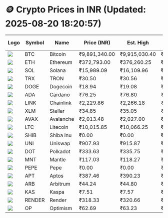 # 🪙 Crypto Prices in INR (Updated: 2025-08-20 18:20:57)

| Logo | Symbol | Name       | Price (INR) | Est. High | Est. Low | Gross Profit | Fees | Net Profit | ROI % |
|------|--------|------------|-------------|-----------|----------|---------------|------|-------------|--------|
| ![](https://coin-images.coingecko.com/coins/images/1/large/bitcoin.png?1696501400) | BTC    | Bitcoin    | ₹9,891,340.00 | ₹9,915,030.40 | ₹9,867,649.60 | ₹480.16 | ₹200.00 | ₹280.16 | 0.28% |
| ![](https://coin-images.coingecko.com/coins/images/279/large/ethereum.png?1696501628) | ETH    | Ethereum   | ₹372,793.00 | ₹376,260.25 | ₹369,325.75 | ₹1,877.61 | ₹200.00 | ₹1,677.61 | 1.68% |
| ![](https://coin-images.coingecko.com/coins/images/4128/large/solana.png?1718769756) | SOL    | Solana     | ₹15,989.09 | ₹16,109.96 | ₹15,868.22 | ₹1,523.48 | ₹200.00 | ₹1,323.48 | 1.32% |
| ![](https://coin-images.coingecko.com/coins/images/1094/large/tron-logo.png?1696502193) | TRX    | TRON       | ₹30.50 | ₹30.56 | ₹30.44 | ₹413.97 | ₹200.00 | ₹213.97 | 0.21% |
| ![](https://coin-images.coingecko.com/coins/images/5/large/dogecoin.png?1696501409) | DOGE   | Dogecoin   | ₹18.94 | ₹19.08 | ₹18.80 | ₹1,435.79 | ₹200.00 | ₹1,235.79 | 1.24% |
| ![](https://coin-images.coingecko.com/coins/images/975/large/cardano.png?1696502090) | ADA    | Cardano    | ₹76.25 | ₹76.80 | ₹75.70 | ₹1,462.42 | ₹200.00 | ₹1,262.42 | 1.26% |
| ![](https://coin-images.coingecko.com/coins/images/877/large/chainlink-new-logo.png?1696502009) | LINK   | Chainlink  | ₹2,229.86 | ₹2,266.18 | ₹2,193.55 | ₹3,311.08 | ₹200.00 | ₹3,111.08 | 3.11% |
| ![](https://coin-images.coingecko.com/coins/images/100/large/fmpFRHHQ_400x400.jpg?1735231350) | XLM    | Stellar    | ₹34.85 | ₹35.05 | ₹34.65 | ₹1,151.50 | ₹200.00 | ₹951.50 | 0.95% |
| ![](https://coin-images.coingecko.com/coins/images/12559/large/Avalanche_Circle_RedWhite_Trans.png?1696512369) | AVAX   | Avalanche  | ₹2,013.48 | ₹2,027.00 | ₹1,999.96 | ₹1,351.98 | ₹200.00 | ₹1,151.98 | 1.15% |
| ![](https://coin-images.coingecko.com/coins/images/2/large/litecoin.png?1696501400) | LTC    | Litecoin   | ₹10,015.85 | ₹10,066.25 | ₹9,965.45 | ₹1,011.43 | ₹200.00 | ₹811.43 | 0.81% |
| ![](https://coin-images.coingecko.com/coins/images/11939/large/shiba.png?1696511800) | SHIB   | Shiba Inu  | ₹0.00 | ₹0.00 | ₹0.00 | ₹1,113.78 | ₹200.00 | ₹913.78 | 0.91% |
| ![](https://coin-images.coingecko.com/coins/images/12504/large/uniswap-logo.png?1720676669) | UNI    | Uniswap    | ₹907.93 | ₹915.87 | ₹899.99 | ₹1,764.02 | ₹200.00 | ₹1,564.02 | 1.56% |
| ![](https://coin-images.coingecko.com/coins/images/12171/large/polkadot.png?1696512008) | DOT    | Polkadot   | ₹333.63 | ₹335.75 | ₹331.51 | ₹1,276.87 | ₹200.00 | ₹1,076.87 | 1.08% |
| ![](https://coin-images.coingecko.com/coins/images/30980/large/Mantle-Logo-mark.png?1739213200) | MNT    | Mantle     | ₹117.03 | ₹118.27 | ₹115.79 | ₹2,142.68 | ₹200.00 | ₹1,942.68 | 1.94% |
| ![](https://coin-images.coingecko.com/coins/images/29850/large/pepe-token.jpeg?1696528776) | PEPE   | Pepe       | ₹0.00 | ₹0.00 | ₹0.00 | ₹1,536.50 | ₹200.00 | ₹1,336.50 | 1.34% |
| ![](https://coin-images.coingecko.com/coins/images/26455/large/aptos_round.png?1696525528) | APT    | Aptos      | ₹387.46 | ₹390.23 | ₹384.69 | ₹1,439.60 | ₹200.00 | ₹1,239.60 | 1.24% |
| ![](https://coin-images.coingecko.com/coins/images/16547/large/arb.jpg?1721358242) | ARB    | Arbitrum   | ₹44.24 | ₹44.80 | ₹43.68 | ₹2,582.65 | ₹200.00 | ₹2,382.65 | 2.38% |
| ![](https://coin-images.coingecko.com/coins/images/25751/large/kaspa-icon-exchanges.png?1696524837) | KAS    | Kaspa      | ₹7.51 | ₹7.57 | ₹7.45 | ₹1,570.15 | ₹200.00 | ₹1,370.15 | 1.37% |
| ![](https://coin-images.coingecko.com/coins/images/11636/large/rndr.png?1696511529) | RENDER | Render     | ₹318.33 | ₹320.66 | ₹316.00 | ₹1,475.32 | ₹200.00 | ₹1,275.32 | 1.28% |
| ![](https://coin-images.coingecko.com/coins/images/25244/large/Optimism.png?1696524385) | OP     | Optimism   | ₹62.69 | ₹63.23 | ₹62.15 | ₹1,732.86 | ₹200.00 | ₹1,532.86 | 1.53% |
